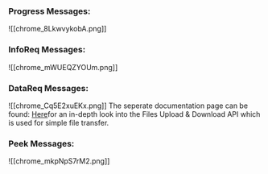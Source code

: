 
### Progress Messages:

![[chrome_8LkwvykobA.png]]

### InfoReq Messages:

![[chrome_mWUEQZYOUm.png]]

### DataReq Messages:

![[chrome_Cq5E2xuEKx.png]]
The seperate documentation page can be found: [Here](https://www.hoppie.nl/acars/system/files.html)for an in-depth look into the Files Upload & Download API which is used for simple file transfer.


### Peek Messages:

![[chrome_mkpNpS7rM2.png]]

